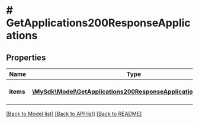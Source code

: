 # # GetApplications200ResponseApplications

## Properties

Name | Type | Description | Notes
------------ | ------------- | ------------- | -------------
**items** | [**\MySdk\Model\GetApplications200ResponseApplicationsItemsInner[]**](GetApplications200ResponseApplicationsItemsInner.md) | List of application objects | [optional]

[[Back to Model list]](../../README.md#models) [[Back to API list]](../../README.md#endpoints) [[Back to README]](../../README.md)
